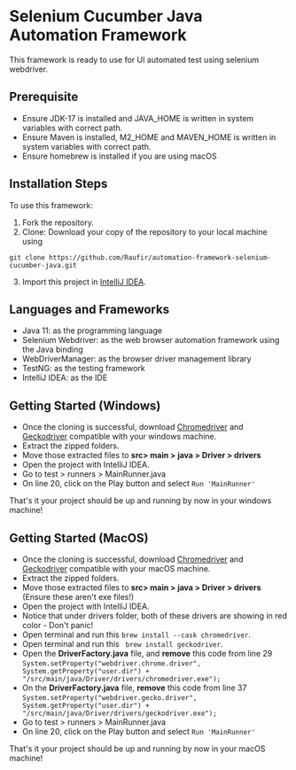 # Selenium Cucumber Java Automation Framework


This framework is ready to use for UI automated test using selenium webdriver.

## Prerequisite

- Ensure JDK-17 is installed and JAVA_HOME is written in system variables with correct path.
- Ensure Maven is installed, M2_HOME and MAVEN_HOME is written in system variables with correct path.
- Ensure homebrew is installed if you are using macOS

## Installation Steps

To use this framework:
1. Fork the repository.
2. Clone: Download your copy of the repository to your local machine using

`git clone https://github.com/Raufir/automation-framework-selenium-cucumber-java.git`

3. Import this project in [IntelliJ IDEA](https://www.jetbrains.com/idea/download/).

## Languages and Frameworks



- Java 11:  as the programming language
- Selenium Webdriver: as the web browser automation framework using the Java binding
- WebDriverManager: as the browser driver management library
- TestNG: as the testing framework
- IntelliJ IDEA: as the IDE

## Getting Started (Windows)

- Once the cloning is successful, download [Chromedriver](https://chromedriver.chromium.org/downloads) and [Geckodriver](https://github.com/mozilla/geckodriver/releases) compatible with your windows machine.
- Extract the zipped folders.
- Move those extracted files to **src> main > java > Driver > drivers**
- Open the project with IntelliJ IDEA.
- Go to test > runners > MainRunner.java
- On line 20, click on the Play button and select `Run 'MainRunner'`

That's it your project should be up and running by now in your windows machine!

## Getting Started (MacOS)

- Once the cloning is successful, download [Chromedriver](https://chromedriver.chromium.org/downloads) and [Geckodriver](https://github.com/mozilla/geckodriver/releases) compatible with your macOS machine.
- Extract the zipped folders.
- Move those extracted files to **src> main > java > Driver > drivers** (Ensure these aren't exe files!)
- Open the project with IntelliJ IDEA.
- Notice that under drivers folder, both of these drivers are showing in red color - Don't panic!
- Open terminal and run this ```brew install --cask chromedriver```.
- Open terminal and run this ``` brew install geckodriver```.
- Open the **DriverFactory.java** file, and **remove** this code from line 29 ```System.setProperty("webdriver.chrome.driver", System.getProperty("user.dir") + "/src/main/java/Driver/drivers/chromedriver.exe");```
- On the **DriverFactory.java** file, **remove** this code from line 37 ```System.setProperty("webdriver.gecko.driver", System.getProperty("user.dir") + "/src/main/java/Driver/drivers/geckodriver.exe");```
- Go to test > runners > MainRunner.java
- On line 20, click on the Play button and select `Run 'MainRunner'`

That's it your project should be up and running by now in your macOS machine!